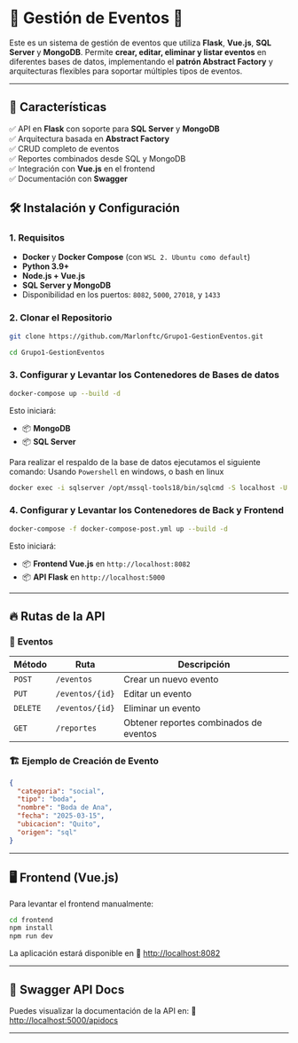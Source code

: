 # 🎉 Gestión de Eventos 📅

Este es un sistema de gestión de eventos que utiliza **Flask**, **Vue.js**, **SQL Server** y **MongoDB**. Permite **crear, editar, eliminar y listar eventos** en diferentes bases de datos, implementando el **patrón Abstract Factory** y arquitecturas flexibles para soportar múltiples tipos de eventos.

---

## 🚀 Características

✅ API en **Flask** con soporte para **SQL Server** y **MongoDB**  
✅ Arquitectura basada en **Abstract Factory**  
✅ CRUD completo de eventos  
✅ Reportes combinados desde SQL y MongoDB  
✅ Integración con **Vue.js** en el frontend  
✅ Documentación con **Swagger**  


## 🛠 **Instalación y Configuración**
### **1️. Requisitos**
- **Docker** y **Docker Compose** (con `WSL 2. Ubuntu como default`)
- **Python 3.9+**
- **Node.js + Vue.js**
- **SQL Server y MongoDB**
- Disponibilidad en los puertos: `8082`, `5000`, `27018`, y `1433`

### **2️. Clonar el Repositorio**
```bash
git clone https://github.com/Marlonftc/Grupo1-GestionEventos.git
```

```bash
cd Grupo1-GestionEventos
```

### **3. Configurar y Levantar los Contenedores de Bases de datos**
```bash
docker-compose up --build -d
```

Esto iniciará:

- 📦 **MongoDB**
- 📦 **SQL Server**

Para realizar el respaldo de la base de datos ejecutamos el siguiente comando:
Usando `Powershell` en windows, o bash en linux

```bash
docker exec -i sqlserver /opt/mssql-tools18/bin/sqlcmd -S localhost -U sa -P 'Mftc@2412' -i /SQLQuery.sql -C
```

### **4. Configurar y Levantar los Contenedores de Back y Frontend**

```bash
docker-compose -f docker-compose-post.yml up --build -d
```
Esto iniciará:

- 📦 **Frontend Vue.js** en `http://localhost:8082`
- 📦 **API Flask** en `http://localhost:5000`


---

## 🔥 **Rutas de la API**
### 📝 **Eventos**
| Método | Ruta                | Descripción                              |
|--------|---------------------|------------------------------------------|
| `POST` | `/eventos`          | Crear un nuevo evento                   |
| `PUT`  | `/eventos/{id}`     | Editar un evento                        |
| `DELETE` | `/eventos/{id}`   | Eliminar un evento                      |
| `GET`  | `/reportes`         | Obtener reportes combinados de eventos  |

### 🏗 **Ejemplo de Creación de Evento**
```json
{
  "categoria": "social",
  "tipo": "boda",
  "nombre": "Boda de Ana",
  "fecha": "2025-03-15",
  "ubicacion": "Quito",
  "origen": "sql"
}
```

---

## 🖥 **Frontend (Vue.js)**
Para levantar el frontend manualmente:

```bash
cd frontend
npm install
npm run dev
```
La aplicación estará disponible en 🔗 [http://localhost:8082](http://localhost:8082)

---

## 📖 **Swagger API Docs**
Puedes visualizar la documentación de la API en:
🔗 [http://localhost:5000/apidocs](http://localhost:5000/apidocs)

---

